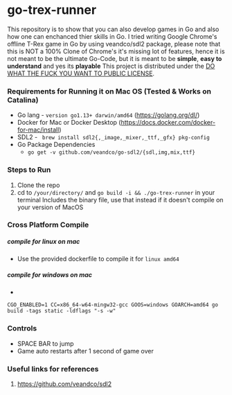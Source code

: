 # go-trex-runner
This repository is to show that you can also develop games in Go and also how one can enchanced thier skills in Go. 
I tried writing Google Chrome's offline T-Rex game in Go by using veandco/sdl2 package, please note that this is NOT a 100% Clone of Chrome's 
it's missing lot of features, hence it is not meant to be the ultimate Go-Code, but it is meant to be **simple**, **easy to understand** and yes its **playable**
This project is distributed under the [DO WHAT THE FUCK YOU WANT TO PUBLIC LICENSE](https://en.wikipedia.org/wiki/WTFPL).

### Requirements for Running it on Mac OS (Tested & Works on Catalina)
* Go lang - `version go1.13+ darwin/amd64` (https://golang.org/dl/)
* Docker for Mac or Docker Desktop (https://docs.docker.com/docker-for-mac/install)
* SDL2 - ` brew install sdl2{,_image,_mixer,_ttf,_gfx} pkg-config`
* Go Package Dependencies 
   * `go get -v github.com/veandco/go-sdl2/{sdl,img,mix,ttf}`

### Steps to Run 
1. Clone the repo 
2. cd to `/your/directory/` and `go build -i && ./go-trex-runner` in your terminal
Includes the binary file, use that instead if it doesn't compile on your version of MacOS

### Cross Platform Compile
##### compile for linux on mac
* Use the provided dockerfile to compile it for `linux amd64` 
##### compile for windows on mac
* 
```
CGO_ENABLED=1 CC=x86_64-w64-mingw32-gcc GOOS=windows GOARCH=amd64 go build -tags static -ldflags "-s -w"
```

### Controls 
* SPACE BAR to jump
* Game auto restarts after 1 second of game over

### Useful links for references
1. https://github.com/veandco/sdl2
